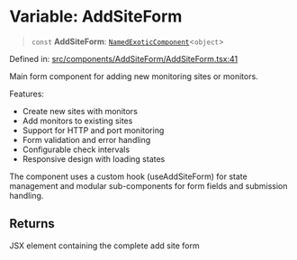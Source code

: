 # Variable: AddSiteForm

> `const` **AddSiteForm**: [`NamedExoticComponent`](https://github.com/DefinitelyTyped/DefinitelyTyped/blob/1a60e1b9a9062ff9c48c681ca3d8b6f717b616b9/types/react/index.d.ts#L571)\<`object`\>

Defined in: [src/components/AddSiteForm/AddSiteForm.tsx:41](https://github.com/Nick2bad4u/Uptime-Watcher/blob/dca5483e793478722cd3e6e125cafcec5fc771f0/src/components/AddSiteForm/AddSiteForm.tsx#L41)

Main form component for adding new monitoring sites or monitors.

Features:
- Create new sites with monitors
- Add monitors to existing sites
- Support for HTTP and port monitoring
- Form validation and error handling
- Configurable check intervals
- Responsive design with loading states

The component uses a custom hook (useAddSiteForm) for state management
and modular sub-components for form fields and submission handling.

## Returns

JSX element containing the complete add site form
